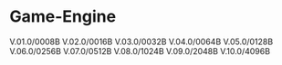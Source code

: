 # Game-Engine
V.01.0/0008B V.02.0/0016B V.03.0/0032B V.04.0/0064B V.05.0/0128B V.06.0/0256B V.07.0/0512B V.08.0/1024B V.09.0/2048B V.10.0/4096B
